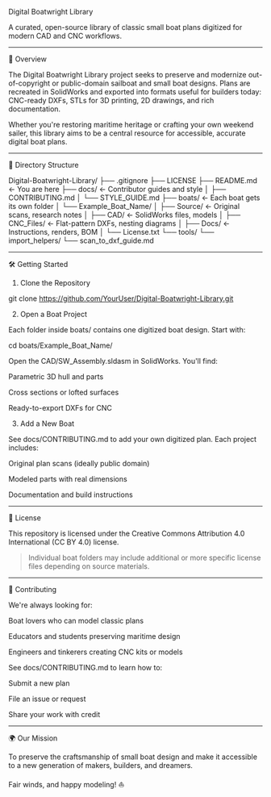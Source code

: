 Digital Boatwright Library

A curated, open-source library of classic small boat plans digitized for modern CAD and CNC workflows.


---

🚀 Overview

The Digital Boatwright Library project seeks to preserve and modernize out-of-copyright or public-domain sailboat and small boat designs. Plans are recreated in SolidWorks and exported into formats useful for builders today: CNC-ready DXFs, STLs for 3D printing, 2D drawings, and rich documentation.

Whether you're restoring maritime heritage or crafting your own weekend sailer, this library aims to be a central resource for accessible, accurate digital boat plans.


---

📁 Directory Structure

Digital-Boatwright-Library/
├── .gitignore
├── LICENSE
├── README.md                ← You are here
├── docs/                    ← Contributor guides and style
│   ├── CONTRIBUTING.md
│   └── STYLE_GUIDE.md
├── boats/                   ← Each boat gets its own folder
│   └── Example_Boat_Name/
│       ├── Source/          ← Original scans, research notes
│       ├── CAD/             ← SolidWorks files, models
│       ├── CNC_Files/       ← Flat-pattern DXFs, nesting diagrams
│       ├── Docs/            ← Instructions, renders, BOM
│       └── License.txt
└── tools/
    └── import_helpers/
        └── scan_to_dxf_guide.md


---

🛠 Getting Started

1. Clone the Repository

git clone https://github.com/YourUser/Digital-Boatwright-Library.git

2. Open a Boat Project

Each folder inside boats/ contains one digitized boat design. Start with:

cd boats/Example_Boat_Name/

Open the CAD/SW_Assembly.sldasm in SolidWorks. You'll find:

Parametric 3D hull and parts

Cross sections or lofted surfaces

Ready-to-export DXFs for CNC


3. Add a New Boat

See docs/CONTRIBUTING.md to add your own digitized plan. Each project includes:

Original plan scans (ideally public domain)

Modeled parts with real dimensions

Documentation and build instructions



---

📜 License

This repository is licensed under the Creative Commons Attribution 4.0 International (CC BY 4.0) license.

> Individual boat folders may include additional or more specific license files depending on source materials.




---

🤝 Contributing

We're always looking for:

Boat lovers who can model classic plans

Educators and students preserving maritime design

Engineers and tinkerers creating CNC kits or models


See docs/CONTRIBUTING.md to learn how to:

Submit a new plan

File an issue or request

Share your work with credit



---

🌍 Our Mission

To preserve the craftsmanship of small boat design and make it accessible to a new generation of makers, builders, and dreamers.

Fair winds, and happy modeling! ⛵

